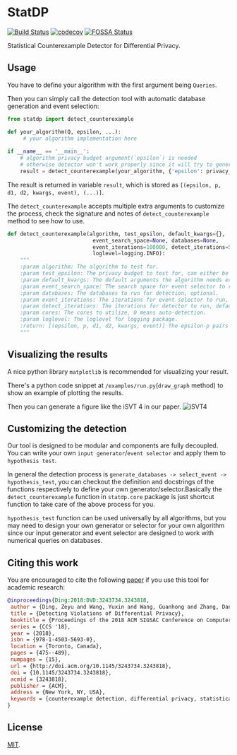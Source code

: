 # StatDP 
[![Build Status](https://travis-ci.com/RyanWangGit/StatDP.svg?token=6D8zTzZr7SPui6PzhT2a&branch=master)](https://travis-ci.com/RyanWangGit/StatDP)  [![codecov](https://codecov.io/gh/RyanWangGit/StatDP/branch/master/graph/badge.svg?token=1esLM0E5BZ)](https://codecov.io/gh/RyanWangGit/StatDP) [![FOSSA Status](https://app.fossa.io/api/projects/git%2Bgithub.com%2FRyanWangGit%2FStatDP.svg?type=shield)](https://app.fossa.io/projects/git%2Bgithub.com%2FRyanWangGit%2FStatDP?ref=badge_shield)

Statistical Counterexample Detector for Differential Privacy.

## Usage
You have to define your algorithm with the first argument being `Queries`.

Then you can simply call the detection tool with automatic database generation and event selection:
```python
from statdp import detect_counterexample

def your_algorithm(Q, epsilon, ...):
     # your algorithm implementation here
 
if __name__ == '__main__':
    # algorithm privacy budget argument(`epsilon`) is needed
    # otherwise detector won't work properly since it will try to generate a privacy budget
    result = detect_counterexample(your_algorithm, {'epsilon': privacy_budget}, test_epsilon)
```

The result is returned in variable `result`, which is stored as `[(epsilon, p, d1, d2, kwargs, event), (...)]`. 

The `detect_counterexample` accepts multiple extra arguments to customize the process, check the signature and notes of `detect_counterexample` method to see how to use.

```python
def detect_counterexample(algorithm, test_epsilon, default_kwargs={},
                           event_search_space=None, databases=None,
                           event_iterations=100000, detect_iterations=500000, cores=0,
                           loglevel=logging.INFO):
    """
    :param algorithm: The algorithm to test for.
    :param test_epsilon: The privacy budget to test for, can either be a number or a tuple/list.
    :param default_kwargs: The default arguments the algorithm needs except the first Queries argument, 'epsilon' must be provided.
    :param event_search_space: The search space for event selector to reduce search time, optional.
    :param databases: The databases to run for detection, optional.
    :param event_iterations: The iterations for event selector to run, default is 100000.
    :param detect_iterations: The iterations for detector to run, default is 500000.
    :param cores: The cores to utilize, 0 means auto-detection.
    :param loglevel: The loglevel for logging package.
    :return: [(epsilon, p, d1, d2, kwargs, event)] The epsilon-p pairs along with databases/arguments/selected event.
    """
```

## Visualizing the results
A nice python library `matplotlib` is recommended for visualizing your result. 

There's a python code snippet at `/examples/run.py`(`draw_graph` method) to show an example of plotting the results.

Then you can generate a figure like the iSVT 4 in our paper.
![iSVT4](https://raw.githubusercontent.com/RyanWangGit/StatDP/master/examples/iSVT4.svg?sanitize=true)

## Customizing the detection
Our tool is designed to be modular and components are fully decoupled. You can write your own `input generator`/`event selector` and apply them to `hypothesis test`.

In general the detection process is `generate_databases -> select_event -> hypothesis_test`, you can checkout the definition and docstrings of the functions respectively to define your own generator/selector.Basically the `detect_counterexample` function in `statdp.core` package is just shortcut function to take care of the above process for you.

`hypothesis_test` function can be used universally by all algorithms, but you may need to design your own generator or selector for your own algorithm since our input generator and event selector are designed to work with numerical queries on databases.

## Citing this work

You are encouraged to cite the following [paper](https://arxiv.org/pdf/1805.10277.pdf) if you use this tool for academic research:

```bibtex
@inproceedings{Ding:2018:DVD:3243734.3243818,
 author = {Ding, Zeyu and Wang, Yuxin and Wang, Guanhong and Zhang, Danfeng and Kifer, Daniel},
 title = {Detecting Violations of Differential Privacy},
 booktitle = {Proceedings of the 2018 ACM SIGSAC Conference on Computer and Communications Security},
 series = {CCS '18},
 year = {2018},
 isbn = {978-1-4503-5693-0},
 location = {Toronto, Canada},
 pages = {475--489},
 numpages = {15},
 url = {http://doi.acm.org/10.1145/3243734.3243818},
 doi = {10.1145/3243734.3243818},
 acmid = {3243818},
 publisher = {ACM},
 address = {New York, NY, USA},
 keywords = {counterexample detection, differential privacy, statistical testing},
} 
```

## License
[MIT](https://github.com/RyanWangGit/StatDP/blob/master/LICENSE).

